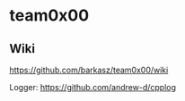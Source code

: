 # team0x00

## Wiki
https://github.com/barkasz/team0x00/wiki   


Logger: https://github.com/andrew-d/cpplog
